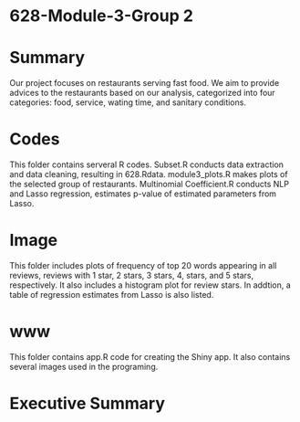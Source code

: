 # 628-Module-3-Group 2
#
# Summary
  Our project focuses on restaurants serving fast food. We aim to provide advices to the restaurants based on our analysis, categorized into four categories: food, service, wating time, and sanitary conditions.
#
# Codes 
This folder contains serveral R codes. Subset.R conducts data extraction and data cleaning, resulting in 628.Rdata.
module3_plots.R makes plots of the selected group of restaurants.
Multinomial Coefficient.R conducts NLP and Lasso regression, estimates p-value of estimated parameters from Lasso.
#
# Image
This folder includes plots of frequency of top 20 words appearing in all reviews, reviews with 1 star, 2 stars, 3 stars, 4, stars, and 5 stars, respectively. It also includes a histogram plot for review stars. In addtion, a table of regression estimates from Lasso is also listed. 
#
# www
This folder contains app.R code for creating the Shiny app. It also contains several images used in the programing.
#
# Executive Summary
